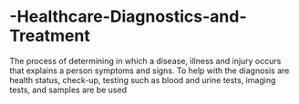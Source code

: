 # -Healthcare-Diagnostics-and-Treatment
The process of determining in which a disease, illness and injury occurs that explains a person symptoms and signs. To help with the diagnosis are health status, check-up, testing such as blood and urine tests, imaging tests, and samples are be used
